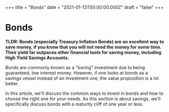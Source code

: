 +++
title = "Bonds"
date = "2021-01-13T00:00:00.000Z"
draft = "false"
+++

# Bonds

**TLDR: Bonds (especially Treasury Inflation Bonds) are an excellent way to save money, if you know that you will not need the money for some time. Their yield far outpaces other financial tools for saving money, including High Yield Savings Accounts.**

Bonds are commonly known as a "boring" investment due to being guaranteed, low interest money. However, if one looks at bonds as a savings vessel instead of an investment one, the value proposition is a lot better.

In this article, we'll discuss the common ways to invest in bonds and how to choose the right one for your needs. As this section is about savings, we'll specifically discuss bonds with a maturity cliff of one year or less.
